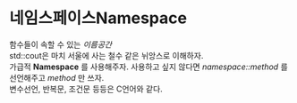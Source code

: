 __네임스페이스Namespace__   
======================
함수들이 속할 수 있는 _이름공간_   
std::cout은 마치 서울에 사는 철수 같은 뉘앙스로 이해하자.   
가급적 __Namespace__ 를 사용해주자. 사용하고 싶지 않다면 _namespace::method_ 를 선언해주고 _method_ 만 쓰자.   
변수선언, 반복문, 조건문 등등은 C언어와 같다.
